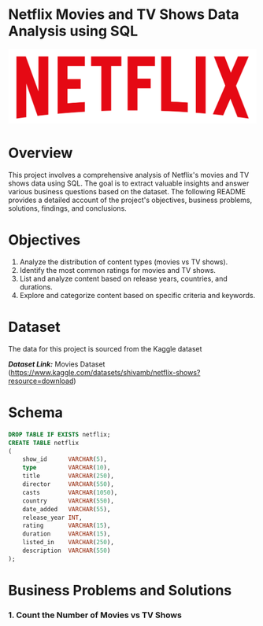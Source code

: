 # Netflix Movies and TV Shows Data Analysis using SQL

![Netflix logo](https://github.com/DataWithGanesh/Netflix_SQL_Project/blob/main/logo.png) 

# Overview

This project involves a comprehensive analysis of Netflix's movies and TV shows data using SQL. The goal is to extract valuable insights and answer various business questions based on the dataset. The following README provides a detailed account of the project's objectives, business problems, solutions, findings, and conclusions.

# Objectives

1. Analyze the distribution of content types (movies vs TV shows).
2. Identify the most common ratings for movies and TV shows.
3. List and analyze content based on release years, countries, and durations.
4. Explore and categorize content based on specific criteria and keywords.

# Dataset
The data for this project is sourced from the Kaggle dataset

***Dataset Link:*** Movies Dataset (https://www.kaggle.com/datasets/shivamb/netflix-shows?resource=download)

# Schema

```sql
DROP TABLE IF EXISTS netflix;
CREATE TABLE netflix
(
    show_id      VARCHAR(5),
    type         VARCHAR(10),
    title        VARCHAR(250),
    director     VARCHAR(550),
    casts        VARCHAR(1050),
    country      VARCHAR(550),
    date_added   VARCHAR(55),
    release_year INT,
    rating       VARCHAR(15),
    duration     VARCHAR(15),
    listed_in    VARCHAR(250),
    description  VARCHAR(550)
);
```
# Business Problems and Solutions

### 1. Count the Number of Movies vs TV Shows
